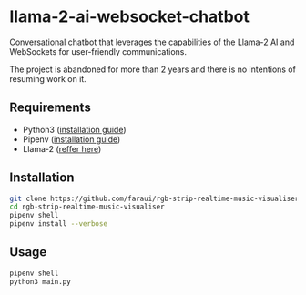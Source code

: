 # llama-2-ai-websocket-chatbot
Conversational chatbot that leverages the capabilities of the Llama-2 AI and WebSockets for user-friendly communications.

The project is abandoned for more than 2 years and there is no intentions of resuming work on it.

## Requirements
- Python3 ([installation guide](https://wiki.python.org/moin/BeginnersGuide/Download))
- Pipenv ([installation guide](https://docs.pipenv.org/install/#installing-pipenv))
- Llama-2 ([reffer here](https://huggingface.co/TheBloke/Llama-2-7B-Chat-GGML))

## Installation
```bash
git clone https://github.com/faraui/rgb-strip-realtime-music-visualiser.git
cd rgb-strip-realtime-music-visualiser
pipenv shell
pipenv install --verbose
```

## Usage
```bash
pipenv shell
python3 main.py
```
